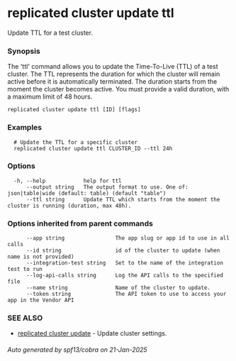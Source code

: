 # replicated cluster update ttl

Update TTL for a test cluster.

### Synopsis

The 'ttl' command allows you to update the Time-To-Live (TTL) of a test cluster. The TTL represents the duration for which the cluster will remain active before it is automatically terminated. The duration starts from the moment the cluster becomes active. You must provide a valid duration, with a maximum limit of 48 hours.

```
replicated cluster update ttl [ID] [flags]
```

### Examples

```
  # Update the TTL for a specific cluster
  replicated cluster update ttl CLUSTER_ID --ttl 24h
```

### Options

```
  -h, --help            help for ttl
      --output string   The output format to use. One of: json|table|wide (default: table) (default "table")
      --ttl string      Update TTL which starts from the moment the cluster is running (duration, max 48h).
```

### Options inherited from parent commands

```
      --app string                The app slug or app id to use in all calls
      --id string                 id of the cluster to update (when name is not provided)
      --integration-test string   Set to the name of the integration test to run
      --log-api-calls string      Log the API calls to the specified file
      --name string               Name of the cluster to update.
      --token string              The API token to use to access your app in the Vendor API
```

### SEE ALSO

* [replicated cluster update](replicated_cluster_update.md)	 - Update cluster settings.

###### Auto generated by spf13/cobra on 21-Jan-2025
